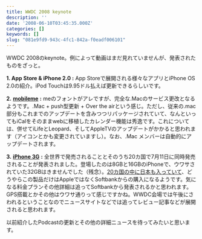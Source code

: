 ```yaml
---
title: WWDC 2008 keynote
description: ''
date: '2008-06-10T03:45:35.000Z'
categories: []
keywords: []
slug: "081e9fd9-943c-4fc1-842a-f0eadf006101"
---
```

WWDC 2008のkeynote。例によって動画はまだ見れていませんが、発表されたものをざっと。

**1\. App Store & iPhone 2.0 :** App Storeで展開される様々なアプリとiPhone OS 2.0の紹介。iPod Touchは9.95ドル払えば更新できるらしいです。

**2\.** [**mobileme**](http://www.apple.com/jp/mobileme/) **:** meのフォントがアレですが、完全な.Macのサービス更改となるようです。.Mac + push型更新 + Over the airという感じ。ただし、従来の.mac部分もこれまでのアップデートを含みつつリパッケージされていて、なんといってもiCalをそのままwebに移植したカレンダー機能は秀逸です。これについては、併せてiLifeとLeopard、そしてAppleTVのアップデートがかかると思われます（アイコンとかも変更されていますし）。なお、.Mac メンバーは自動的にアップデートされます。

**3\.** [**iPhone 3G**](http://www.apple.com/jp/iphone/) **:** 全世界で発売されることとそのうち20カ国で7月11日に同時発売されることが発表されました。登場したのは8GBと16GBのiPhoneで、ウワサされていた32GBはきませんでした（残念）。[20カ国の中に日本も入っていて](http://www.apple.com/jp/iphone/countries/)、どうやらこの製品だけはAppleではなくSoftbankからの購入になるようです。気になる料金プランその他詳細は追ってSoftbankから発表されるかと思われます。GPS搭載とかその他はウワサ通りって感じですかね。WWDC会場では午後にさわれるということなのでニュースサイトなどでは追ってレビュー記事などが展開されると思われます。

以前紹介したPodcastの更新とその他の詳細ニュースを待ってみたいと思います。